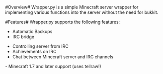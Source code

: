 #Overview#
Wrapper.py is a simple Minecraft server wrapper for implementing various functions into the server without the need for bukkit. 

#Features#
Wrapper.py supports the following features:
- Automatic Backups
- IRC bridge
<ul>
<li> Controlling server from IRC</li>
<li>Achievements on IRC</li>
<li>Chat between Minecraft server and IRC channels</li>
</ul>
- Minecraft 1.7 and later support (uses tellraw!)